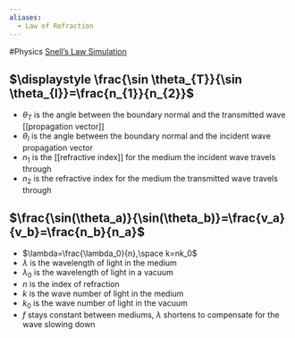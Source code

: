 ```yaml
---
aliases:
  - Law of Refraction
---
```

#Physics 
[Snell’s Law Simulation](https://www.desmos.com/calculator/om6hzshyda)
## $\displaystyle \frac{\sin \theta_{T}}{\sin \theta_{I}}=\frac{n_{1}}{n_{2}}$
* $\displaystyle \theta_{T}$ is the angle between the boundary normal and the transmitted wave [[propagation vector]]
* $\displaystyle \theta_{I}$ is the angle between the boundary normal and the incident wave propagation vector
* $\displaystyle n_{1}$ is the [[refractive index]] for the medium the incident wave travels through
* $\displaystyle n_{2}$ is the refractive index for the medium the transmitted wave travels through
## $\frac{\sin(\theta_a)}{\sin(\theta_b)}=\frac{v_a}{v_b}=\frac{n_b}{n_a}$
* $\lambda=\frac{\lambda_0}{n},\space k=nk_0$
* $\lambda$ is the wavelength of light in the medium
* $\lambda_0$ is the wavelength of light in a vacuum
* $n$ is the index of refraction
* $k$ is the wave number of light in the medium
* $k_0$ is the wave number of light in the vacuum
* $f$ stays constant between mediums, $\lambda$ shortens to compensate for the wave slowing down